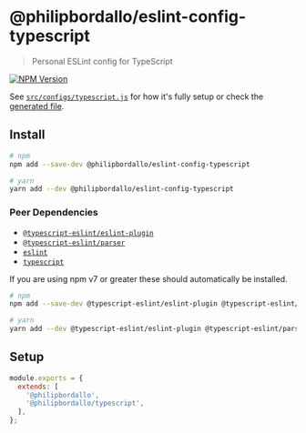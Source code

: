 <!-- GENERATED -->
# @philipbordallo/eslint-config-typescript
> Personal ESLint config for TypeScript

[![NPM Version][npm-img]][npm-url]

See [`src/configs/typescript.js`](../../src/configs/typescript.js) for how it's fully setup or check the [generated file](https://unpkg.com/@philipbordallo/eslint-config-typescript).


## Install

```sh
# npm
npm add --save-dev @philipbordallo/eslint-config-typescript

# yarn
yarn add --dev @philipbordallo/eslint-config-typescript
```

### Peer Dependencies

- [`@typescript-eslint/eslint-plugin`](https://www.npmjs.com/package/@typescript-eslint/eslint-plugin)
- [`@typescript-eslint/parser`](https://www.npmjs.com/package/@typescript-eslint/parser)
- [`eslint`](https://www.npmjs.com/package/eslint)
- [`typescript`](https://www.npmjs.com/package/typescript)

If you are using npm v7 or greater these should automatically be installed.

```sh
# npm
npm add --save-dev @typescript-eslint/eslint-plugin @typescript-eslint/parser eslint typescript

# yarn
yarn add --dev @typescript-eslint/eslint-plugin @typescript-eslint/parser eslint typescript
```


## Setup

```js
module.exports = {
  extends: [
    '@philipbordallo',
    '@philipbordallo/typescript',
  ],
};
```


[npm-img]: https://img.shields.io/npm/v/@philipbordallo/eslint-config-typescript.svg
[npm-url]: https://www.npmjs.com/package/@philipbordallo/eslint-config-typescript
